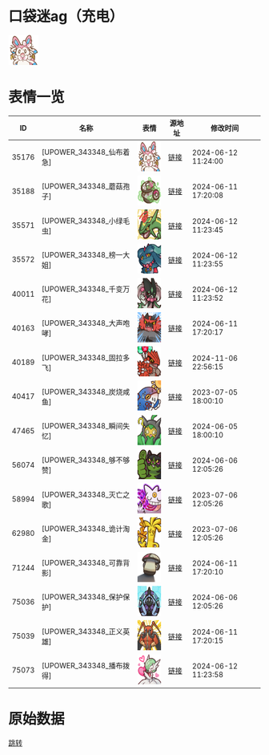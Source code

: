 # 口袋迷ag（充电）

<img src="./cover.png" height="60" alt="cover" />

# 表情一览

|ID|名称|表情|源地址|修改时间|
|----|----|----|----|----|
|35176|[UPOWER_343348_仙布着急]|<img src="./pic/035176_%5BUPOWER_343348_仙布着急%5D.png" height="60" alt="仙布着急"/>|[链接](https://i0.hdslb.com/bfs/garb/a17150ffa72340da15d6bfa8e6bb8b6257a16ede.png)|2024-06-12 11:24:00|
|35188|[UPOWER_343348_蘑菇孢子]|<img src="./pic/035188_%5BUPOWER_343348_蘑菇孢子%5D.png" height="60" alt="蘑菇孢子"/>|[链接](https://i0.hdslb.com/bfs/garb/7a7b082bf775d7c97f4437f0d9e9b4c72d27eee4.png)|2024-06-11 17:20:08|
|35571|[UPOWER_343348_小绿毛虫]|<img src="./pic/035571_%5BUPOWER_343348_小绿毛虫%5D.png" height="60" alt="小绿毛虫"/>|[链接](https://i0.hdslb.com/bfs/garb/89acf19212a935ad8ecd2d473906071c2ecec789.png)|2024-06-12 11:23:45|
|35572|[UPOWER_343348_榜一大姐]|<img src="./pic/035572_%5BUPOWER_343348_榜一大姐%5D.png" height="60" alt="榜一大姐"/>|[链接](https://i0.hdslb.com/bfs/garb/35196c1ecedac74424c2c7c76f7fc404af8f0086.png)|2024-06-12 11:23:55|
|40011|[UPOWER_343348_千变万花]|<img src="./pic/040011_%5BUPOWER_343348_千变万花%5D.png" height="60" alt="千变万花"/>|[链接](https://i0.hdslb.com/bfs/garb/3d819de6be36d5e833cef0594cb5a5c5cf1f54c9.png)|2024-06-12 11:23:52|
|40163|[UPOWER_343348_大声咆哮]|<img src="./pic/040163_%5BUPOWER_343348_大声咆哮%5D.png" height="60" alt="大声咆哮"/>|[链接](https://i0.hdslb.com/bfs/garb/d0927a8d0b52dabf8319adf240dfedb1a869bf9b.png)|2024-06-11 17:20:17|
|40189|[UPOWER_343348_固拉多飞]|<img src="./pic/040189_%5BUPOWER_343348_固拉多飞%5D.png" height="60" alt="固拉多飞"/>|[链接](https://i0.hdslb.com/bfs/garb/fa2ef6e992fb963433e4522b8d0487470bd31269.png)|2024-11-06 22:56:15|
|40417|[UPOWER_343348_炭烧咸鱼]|<img src="./pic/040417_%5BUPOWER_343348_炭烧咸鱼%5D.png" height="60" alt="炭烧咸鱼"/>|[链接](https://i0.hdslb.com/bfs/garb/d430a87ec4f61ed4dfa91a4577a993b99d60820e.png)|2023-07-05 18:00:10|
|47465|[UPOWER_343348_瞬间失忆]|<img src="./pic/047465_%5BUPOWER_343348_瞬间失忆%5D.png" height="60" alt="瞬间失忆"/>|[链接](https://i0.hdslb.com/bfs/garb/49a5fcbd68fe1a225de404ac67d094a11db69693.png)|2024-06-05 18:00:10|
|56074|[UPOWER_343348_够不够赞]|<img src="./pic/056074_%5BUPOWER_343348_够不够赞%5D.png" height="60" alt="够不够赞"/>|[链接](https://i0.hdslb.com/bfs/garb/8e691a4cb55334723365d09775294a9408da1567.png)|2024-06-06 12:05:26|
|58994|[UPOWER_343348_灭亡之歌]|<img src="./pic/058994_%5BUPOWER_343348_灭亡之歌%5D.png" height="60" alt="灭亡之歌"/>|[链接](https://i0.hdslb.com/bfs/garb/dbf9148e22faf35b1358f45ace44a78424dddbec.png)|2023-07-06 12:05:26|
|62980|[UPOWER_343348_诡计淘金]|<img src="./pic/062980_%5BUPOWER_343348_诡计淘金%5D.png" height="60" alt="诡计淘金"/>|[链接](https://i0.hdslb.com/bfs/garb/0e9b5c43cad265bc3cb4818e466b46512d191507.png)|2023-07-06 12:05:26|
|71244|[UPOWER_343348_可靠背影]|<img src="./pic/071244_%5BUPOWER_343348_可靠背影%5D.png" height="60" alt="可靠背影"/>|[链接](https://i0.hdslb.com/bfs/garb/f2e62a1ebe087590f4a1167fcaccb3c2d5306716.png)|2024-06-11 17:20:10|
|75036|[UPOWER_343348_保护保护]|<img src="./pic/075036_%5BUPOWER_343348_保护保护%5D.png" height="60" alt="保护保护"/>|[链接](https://i0.hdslb.com/bfs/garb/7caef5daaa5552cfdd4737ea6fe7e6c2f2d7934d.png)|2024-06-06 12:05:26|
|75039|[UPOWER_343348_正义英雄]|<img src="./pic/075039_%5BUPOWER_343348_正义英雄%5D.png" height="60" alt="正义英雄"/>|[链接](https://i0.hdslb.com/bfs/garb/199c3f27558d69a17803e9685372143ab802458c.png)|2024-06-11 17:20:15|
|75073|[UPOWER_343348_播布拨得]|<img src="./pic/075073_%5BUPOWER_343348_播布拨得%5D.png" height="60" alt="播布拨得"/>|[链接](https://i0.hdslb.com/bfs/garb/5eb3cd117439235e75c9e5360a6d5468f5def077.png)|2024-06-12 11:23:58|

# 原始数据

[跳转](./raw.json)


